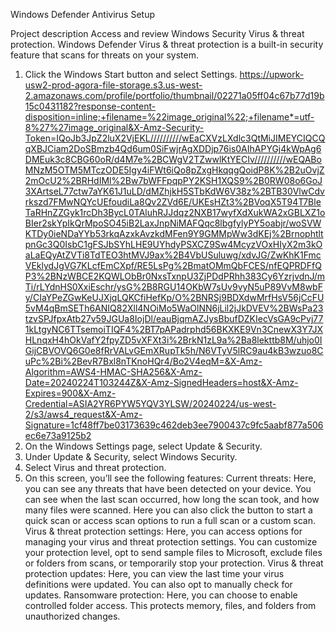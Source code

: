 Windows Defender Antivirus Setup

Project description
Access and review Windows Security Virus & threat protection. Windows Defender Virus & threat protection is a built-in security feature that scans for threats on your system.

1. Click the Windows Start button and select Settings.
https://upwork-usw2-prod-agora-file-storage.s3.us-west-2.amazonaws.com/profile/portfolio/thumbnail/02271a05ff04c67b77d19b15c0431182?response-content-disposition=inline;+filename=%22image_original%22;+filename*=utf-8%27%27image_original&X-Amz-Security-Token=IQoJb3JpZ2luX2VjEKL//////////wEaCXVzLXdlc3QtMiJIMEYCIQCQqXBJCiam2DoSBmzb4Qd6um0SiFwjrAgXDDjp76is0AIhAPYGj4kWpAg6DMEuk3c8CBG60oR/d4M7e%2BCWgV2TZwwlKtYECIv//////////wEQABoMNzM5OTM5MTczODE5Igy4iFWt6iQo8pZxgHkqqgQoidP8K%2B2uOvjZ2mOcU2%2BRHdIMl%2Bw7bWFFpqpPY2KSH1XQS9%2B0RW08o6GoJ3XArtseL77ctw7aYK61J1uLD/dMZhjkH5STbKdW6V38z%2BTB30VlwCdvrkszd7FMwNQYcUEfoudiLa8Qv2ZVd6E/UKEsHZt3%2BVoqX5T94T7BleTaRHnZZGyk1rcDh3BycL0TAluhRJJdqz2NXB17wyfXdXukWA2xGBLXZ1oBIer2skYpIkQrMpoSO45iB2LaxJnpNiMAFQqc8lbgfylyPY5oabjr/woSVWKTDy0ieNDaYYb53rkqAzxkAvzkdMFen9Y9GMMpWw3dKEj%2BrnophtltpnGc3Q0IsbC1gFSJbSYhLHE9UYhdyPSXCZ9Sw4McyzVOxHIyX2m3kOaLaEQyAtZVTi8TdTEO3htMVJ9ax%2B4VbUSuluwg/xdvJG/ZwKhK1FmcVEklydJgVG7KLcfEmCXpf/RE5LsPg%2BmatOMmQbFCES/nfEQPRDFfQP3%2BNzWBCE2KQWLObBr0NxsTxnpU3ZjPDdPRhh383Cy6YzrjvdnJ/mTi/rLYdnHS0XxiEschr/ysG%2B8RGU14OKbW7sUv9vyN5uP89VvM8wbFy/CIaYPeZGwKeUJXjqLQKCfiHefKp/O%2BNRSj9BDXdwMrfHsV56jCcFU5vM4qBmSETh6ANIQ82Xll4NOiMo5WaOlNN6jLil2jJkDVEV%2BWsPa23tzvSPJfpxAtb27v59JGUa8IojDl/eauBjqmAZJysBbufDZKIecVsGA9cPvj771kLtgyNC6TTsemoiTIQF4%2BT7pAPadrphd56BKXKE9Vn3CnewX3Y7JXHLnqxH4hOkVafY2fpyZD5vXFXt3i%2BrkN1zL9a%2Ba8lekttb8M/uhjo0IGijCBVOVQ6G0e8fRrVALvGEmXRupTk5h/N6VTyV5lRC9au4kB3wzuo8CuPc%2Bi%2BevR7Bxl8nTKnoHQr4/Bo2V4eqM=&X-Amz-Algorithm=AWS4-HMAC-SHA256&X-Amz-Date=20240224T103244Z&X-Amz-SignedHeaders=host&X-Amz-Expires=900&X-Amz-Credential=ASIA2YR6PYW5YQV3YLSW/20240224/us-west-2/s3/aws4_request&X-Amz-Signature=1cf48ff7be03173639c462deb3ee7900437c9fc5aabf877a506ec6e73a9125b2
2. On the Windows Settings page, select Update & Security.
3. Under Update & Security, select Windows Security.
4. Select Virus and threat protection.
5. On this screen, you’ll see the following features:
Current threats: Here, you can see any threats that have been detected on your device. You can see when the last scan occurred, how long the scan took, and how many files were scanned. Here you can also click the button to start a quick scan or access scan options to run a full scan or a custom scan.
Virus & threat protection settings: Here, you can access options for managing your virus and threat protection settings. You can customize your protection level, opt to send sample files to Microsoft, exclude files or folders from scans, or temporarily stop your protection.
Virus & threat protection updates: Here, you can view the last time your virus definitions were updated. You can also opt to manually check for updates.
Ransomware protection: Here, you can choose to enable controlled folder access. This protects memory, files, and folders from unauthorized changes.
